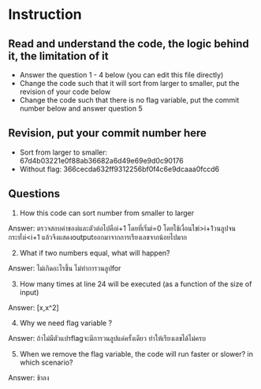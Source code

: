 ﻿# Instruction

## Read and understand the code, the logic behind it, the limitation of it
* Answer the question 1 - 4 below (you can edit this file directly)
* Change the code such that it will sort from larger to smaller, put the revision of your code below
* Change the code such that there is no flag variable, put the commit number below and answer question 5 


## Revision, put your commit number here
* Sort from larger to smaller: 67d4b03221e0f88ab36682a6d49e69e9d0c90176
* Without flag: 366cecda632ff9312256bf0f4c6e9dcaaa0fccd6

## Questions
1. How this code can sort number from smaller to larger
 
Answer: ตรวจสอบค่าของiและตัวต่อไปคือi+1 โดยที่เริ่มi=0 โดยใช้เงื่อนไขi>i+1วนลูปจนกระทั่งi<i+1 แล้วจึงแสดงoutputออกมาจากการเรียงเลขจากน้อยไปมาก

2. What if two numbers equal, what will happen? 

Answer: ไม่เกิดอะไรขึ้น ไม่ทำการวนลูปfor

3. How many times at line 24 will be executed (as a function of the size of input) 

Answer: [x,x^2]

4. Why we need flag variable ? 

Answer: ถ้าไม่มีตัวแปรflagจะมีการวนลูปแค่ครั้งเดียว ทำให้เรียงเลขได้ไม่ครบ

5. When we remove the flag variable, the code will run faster or slower? in which scenario? 

Answer: ช้าลง